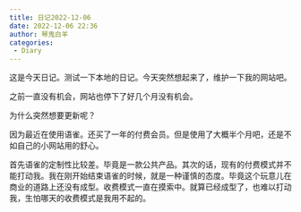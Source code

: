 ```yaml
---
title: 日记2022-12-06
date: 2022-12-06 22:36
author: 琴鬼白羊
categories:
 - Diary
---
```


这是今天日记。测试一下本地的日记。今天突然想起来了，维护一下我的网站吧。

之前一直没有机会，网站也停下了好几个月没有机会。

为什么突然想要更新呢？

因为最近在使用语雀。还买了一年的付费会员。但是使用了大概半个月吧，还是不如自己的小网站用的舒心。

首先语雀的定制性比较差。毕竟是一款公共产品。其次的话，现有的付费模式并不能打动我。我在刚开始结束语雀的时候，就是一种谨慎的态度。毕竟这个玩意儿在商业的道路上还没有成型。收费模式一直在摸索中。就算已经成型了，也难以打动我，生怕哪天的收费模式是我用不起的。


